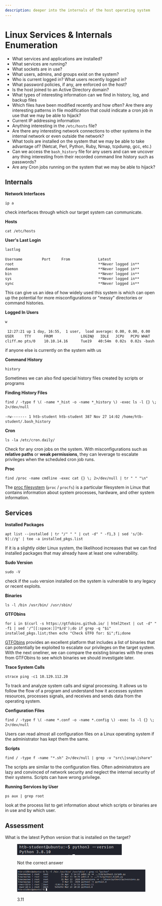 ```yaml
---
description: deeper into the internals of the host operating system
---
```


# Linux Services & Internals Enumeration

* What services and applications are installed?
* What services are running?
* What sockets are in use?
* What users, admins, and groups exist on the system?
* Who is current logged in? What users recently logged in?
* What password policies, if any, are enforced on the host?
* Is the host joined to an Active Directory domain?
* What types of interesting information can we find in history, log, and backup files
* Which files have been modified recently and how often? Are there any interesting patterns in file modification that could indicate a cron job in use that we may be able to hijack?
* Current IP addressing information
* Anything interesting in the `/etc/hosts` file?
* Are there any interesting network connections to other systems in the internal network or even outside the network?
* What tools are installed on the system that we may be able to take advantage of? (Netcat, Perl, Python, Ruby, Nmap, tcpdump, gcc, etc.)
* Can we access the `bash_history` file for any users and can we uncover any thing interesting from their recorded command line history such as passwords?
* Are any Cron jobs running on the system that we may be able to hijack?

## Internals

**Network Interfaces**

```shell-session
ip a
```

check interfaces through which our target system can communicate.

**Hosts**

```shell-session
cat /etc/hosts
```

**User's Last Login**

```shell-session
lastlog

Username         Port     From             Latest
root                                       **Never logged in**
daemon                                     **Never logged in**
bin                                        **Never logged in**
sys                                        **Never logged in**
sync                                       **Never logged in**
```

This can give us an idea of how widely used this system is which can open up the potential for more misconfigurations or "messy" directories or command histories.

**Logged In Users**

```shell-session
w

 12:27:21 up 1 day, 16:55,  1 user,  load average: 0.00, 0.00, 0.00
USER     TTY      FROM             LOGIN@   IDLE   JCPU   PCPU WHAT
cliff.mo pts/0    10.10.14.16      Tue19   40:54m  0.02s  0.02s -bash
```

if anyone else is currently on the system with us

**Command History**

```shell-session
history
```

Sometimes we can also find special history files created by scripts or programs

**Finding History Files**

```shell-session
find / -type f \( -name *_hist -o -name *_history \) -exec ls -l {} \; 2>/dev/null

-rw------- 1 htb-student htb-student 387 Nov 27 14:02 /home/htb-student/.bash_history
```

**Cron**

```shell-session
ls -la /etc/cron.daily/
```

Check for any cron jobs on the system. With misconfigurations such as **relative paths** or **weak permissions**, they can leverage to escalate privileges when the scheduled cron job runs.

**Proc**

```shell-session
find /proc -name cmdline -exec cat {} \; 2>/dev/null | tr " " "\n"
```

The [proc filesystem](https://man7.org/linux/man-pages/man5/proc.5.html) (`proc` / `procfs`) is a particular filesystem in Linux that contains information about system processes, hardware, and other system information.

## Services

**Installed Packages**

```shell-session
apt list --installed | tr "/" " " | cut -d" " -f1,3 | sed 's/[0-9]://g' | tee -a installed_pkgs.list
```

If it is a slightly older Linux system, the likelihood increases that we can find installed packages that may already have at least one vulnerability.

**Sudo Version**

```shell-session
sudo -V
```

check if the `sudo` version installed on the system is vulnerable to any legacy or recent exploits.

**Binaries**

```shell-session
ls -l /bin /usr/bin/ /usr/sbin/
```

**GTFObins**

```shell-session
for i in $(curl -s https://gtfobins.github.io/ | html2text | cut -d" " -f1 | sed '/^[[:space:]]*$/d');do if grep -q "$i" installed_pkgs.list;then echo "Check GTFO for: $i";fi;done
```

[GTFObins](https://gtfobins.github.io) provides an excellent platform that includes a list of binaries that can potentially be exploited to escalate our privileges on the target system. With the next oneliner, we can compare the existing binaries with the ones from GTFObins to see which binaries we should investigate later.

**Trace System Calls**

```shell-session
strace ping -c1 10.129.112.20
```

To track and analyze system calls and signal processing. It allows us to follow the flow of a program and understand how it accesses system resources, processes signals, and receives and sends data from the operating system.

**Configuration Files**

```shell-session
find / -type f \( -name *.conf -o -name *.config \) -exec ls -l {} \; 2>/dev/null
```

Users can read almost all configuration files on a Linux operating system if the administrator has kept them the same.

**Scripts**

```shell-session
find / -type f -name "*.sh" 2>/dev/null | grep -v "src\|snap\|share"
```

The scripts are similar to the configuration files. Often administrators are lazy and convinced of network security and neglect the internal security of their systems. Scripts can have wrong privilege.

**Running Services by User**

```shell-session
ps aux | grep root
```

look at the process list to get information about which scripts or binaries are in use and by which user.

## Assessment

What is the latest Python version that is installed on the target?

<figure><img src="../../../.gitbook/assets/image (16) (3).png" alt=""><figcaption><p>Not the correct answer</p></figcaption></figure>

<figure><img src="../../../.gitbook/assets/image (3) (3).png" alt=""><figcaption><p>3.11</p></figcaption></figure>













